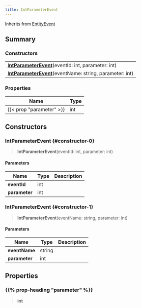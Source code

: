 ```yaml
---
title: IntParameterEvent
---
```


Inherits from [EntityEvent](/vext/ref/shared/type/entityevent)

## Summary

### Constructors

|  |
| --- |
| **[IntParameterEvent](#constructor-0)**(eventId: int, parameter: int) |
| **[IntParameterEvent](#constructor-1)**(eventName: string, parameter: int) |

### Properties

| Name | Type |
| ---- | ---- |
| {{< prop "parameter" >}} | int |

## Constructors

### IntParameterEvent {#constructor-0}

> **IntParameterEvent**(eventId: int, parameter: int)

#### Parameters

| Name | Type | Description |
| ---- | ---- | ----------- |
| **eventId** | int |  |
| **parameter** | int |  |

### IntParameterEvent {#constructor-1}

> **IntParameterEvent**(eventName: string, parameter: int)

#### Parameters

| Name | Type | Description |
| ---- | ---- | ----------- |
| **eventName** | string |  |
| **parameter** | int |  |

## Properties

### {{% prop-heading "parameter" %}}

> **int**


